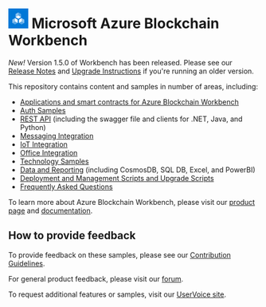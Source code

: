 

# ![Microsoft Azure Blockchain Workbench](./blockchain-workbench/media/logo_small.png) Microsoft Azure Blockchain Workbench

*New!* Version 1.5.0 of Workbench has been released. Please see our [Release Notes](./blockchain-workbench/CHANGELOG.md) and [Upgrade Instructions](./blockchain-workbench/scripts/upgrade/readme.md) if you're running an older version.

This repository contains content and samples in number of areas, including:

* [Applications and smart contracts for Azure Blockchain Workbench](blockchain-workbench/application-and-smart-contract-samples/readme.md)
* [Auth Samples](blockchain-workbench/auth-samples)
* [REST API](blockchain-workbench/rest-api-samples/readme.md) (including the swagger file and clients for .NET, Java, and Python)
* [Messaging Integration](blockchain-workbench/messaging-integration-samples/readme.md)
* [IoT Integration](blockchain-workbench/iot-integration-samples/readme.md)
* [Office Integration](blockchain-workbench/office-integration-samples/readme.md)
* [Technology Samples](blockchain-workbench/technology-samples/readme.md)
* [Data and Reporting](blockchain-workbench/data-reporting-samples/readme.md) (including CosmosDB, SQL DB, Excel, and PowerBI)
* [Deployment and Management Scripts and Upgrade Scripts](blockchain-workbench/scripts/readme.md)
* [Frequently Asked Questions](blockchain-workbench/faq/readme.md)

To learn more about Azure Blockchain Workbench, please visit our [product page](https://aka.ms/workbenchdocs) and [documentation](http://azure.microsoft.com/en-us/features/blockchain-workbench/).

## How to provide feedback

To provide feedback on these samples, please see our [Contribution Guidelines](./.github/CONTRIBUTING.md).

For general product feedback, please visit our [forum](https://techcommunity.microsoft.com/t5/Blockchain/bd-p/AzureBlockchain).

To request additional features or samples, visit our [UserVoice site](https://feedback.azure.com/forums/586780-blockchain).


